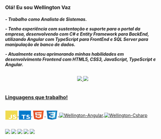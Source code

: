 <h3>Olá! Eu sou Wellington Vaz</h3>
<h5>
   <p> - Trabalho como Analista de Sistemas.</p>
   <p> - Tenho experiência com sustentação e suporte para o portal da empresa, desenvolvendo com C# e Entity Framework para BackEnd, utilizando Angular com TypeScript para FrontEnd e SQL Server para manipulação de banco de dados.</p>
   <p> - Atualmente estou aprimorando minhas habilidades em desenvolvimento Frontend com HTML5, CSS3, JavaScript, TypeScript e Angular.</p>
</h5>

##

<div align="center">
   <a href="https://github.com/WellingtonVXavier?tab=following">
      <img height="180em"
         src="https://github-readme-stats.vercel.app/api?username=WellingtonVXavier&show_icons=true&theme=tokyonight&include_all_commits=true&count_private=true" />
      <img height="180em"
         src="https://github-readme-stats.vercel.app/api/top-langs/?username=WellingtonVXavier&layout=compact&langs_count=7&theme=tokyonight" />
</div>
<div style="display: inline_block"><br>
</div>
</div>    
<h3><b>Linguagens que trabalho!</b></h3>   
<div style="display: inline_block"><br>
<img align="center" alt="Wellington-Js" height="30" width="40"
   src="https://raw.githubusercontent.com/devicons/devicon/master/icons/javascript/javascript-plain.svg">
<img align="center" alt="Wellington-Ts" height="30" width="40"
   src="https://raw.githubusercontent.com/devicons/devicon/master/icons/typescript/typescript-plain.svg">
<img align="center" alt="Wellington-HTML" height="30" width="40"
   src="https://raw.githubusercontent.com/devicons/devicon/master/icons/html5/html5-original.svg">
<img align="center" alt="Wellington-CSS" height="30" width="40"
   src="https://raw.githubusercontent.com/devicons/devicon/master/icons/css3/css3-original.svg">
<img align="center" alt="Wellington-Angular" height="30" width="40"
   src="https://cdn.jsdelivr.net/gh/devicons/devicon/icons/angularjs/angularjs-original.svg" />   
<img align="center" alt="Wellington-Csharp" height="30" width="40"
   src="https://cdn.jsdelivr.net/gh/devicons/devicon/icons/csharp/csharp-original.svg" />
</div>

##

<div>
<a href="https://instagram.com/wellington.vx?igshid=MzMyNGUyNmU2YQ==" target="_blank"><img src="https://img.shields.io/badge/-Instagram-%23E4405F?style=for-the-badge&logo=instagram&logoColor=white"
   target="_blank"><a>
<a href="https://discord.com/channels/@me" target="_blank"><img src="https://img.shields.io/badge/Discord-7289DA?style=for-the-badge&logo=discord&logoColor=white"
   target="_blank"></a>
<a href = "mailto:wellingtonvxavier@gmail.com"><img src="https://img.shields.io/badge/-Gmail-%23333?style=for-the-badge&logo=gmail&logoColor=white" 
   target="_blank"></a>
<a href="https://www.linkedin.com/in/wellington-vaz-xavier-091809220/" target="_blank"><img src="https://img.shields.io/badge/-LinkedIn-%230077B5?style=for-the-badge&logo=linkedin&logoColor=white"
   target="_blank"></a>
<a href="https://www.linkedin.com/in/wellington-vaz-xavier-091809220/" target="_blank"><img src="https://img.shields.io/badge/-LinkedIn-%230077B5?style=for-the-badge&logo=linkedin&logoColor=white"
   target="_blank"></a>
</div>
